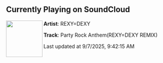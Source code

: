## Currently Playing on SoundCloud

[<img align="left" width="100" src="https://i1.sndcdn.com/artworks-jJQoEtnZy4QFFSxH-ZjeZPg-t500x500.jpg">](https://soundcloud.com/rexy_dexy_music/party-rock-anthem-rexy-dexy?in=saxurn/sets/new2)

**Artist**: REXY=DEXY 

**Track**: Party Rock Anthem(REXY=DEXY REMIX)

Last updated at 9/7/2025, 9:42:15 AM
